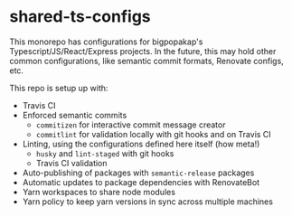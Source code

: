 shared-ts-configs
=================

This monorepo has configurations for bigpopakap's Typescript/JS/React/Express projects.
In the future, this may hold other common configurations, like semantic commit formats, Renovate configs, etc.

This repo is setup up with:
- Travis CI
- Enforced semantic commits
    - `commitizen` for interactive commit message creator
    - `commitlint` for validation locally with git hooks and on Travis CI
- Linting, using the configurations defined here itself (how meta!)
    - `husky` and `lint-staged` with git hooks
    - Travis CI validation
- Auto-publishing of packages with `semantic-release` packages
- Automatic updates to package dependencies with RenovateBot
- Yarn workspaces to share node modules
- Yarn policy to keep yarn versions in sync across multiple machines
